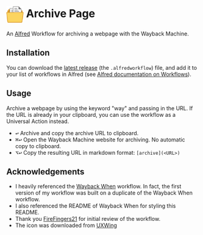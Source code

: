 # <img src="Workflow/icon.png" width="45" align="center" alt="icon"> Archive Page

An [Alfred](https://www.alfredapp.com) Workflow for archiving a webpage with the Wayback Machine.

## Installation

You can download the [latest release](https://github.com/Jython1415/alfred-archive-page/releases) (the `.alfredworkflow`) file, and add it to your list of workflows in Alfred (see [Alfred documentation on Workflows](https://www.alfredapp.com/help/workflows/)).

## Usage

Archive a webpage by using the keyword "way" and passing in the URL. If the URL is already in your clipboard, you can use the workflow as a Universal Action instead.

* <kbd>↩&#xFE0E;</kbd> Archive and copy the archive URL to clipboard.
* <kbd>⌘</kbd><kbd>↩&#xFE0E;</kbd> Open the Wayback Machine website for archiving. No automatic copy to clipboard.
* <kbd>⌥</kbd><kbd>↩&#xFE0E;</kbd> Copy the resulting URL in markdown format: `[archive](<URL>)`

## Acknowledgements

- I heavily referenced the [Wayback When](https://github.com/alfredapp/wayback-when-workflow) workflow. In fact, the first version of my workflow was built on a duplicate of the Wayback When workflow.
- I also referenced the README of Wayback When for styling this README.
- Thank you [FireFingers21](https://www.alfredforum.com/profile/27846-firefingers21/) for initial review of the workflow.
- The icon was downloaded from [UXWing](https://uxwing.com)
